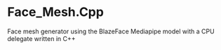 # Face_Mesh.Cpp
Face mesh generator using the BlazeFace Mediapipe model with a CPU delegate written in C++ 
